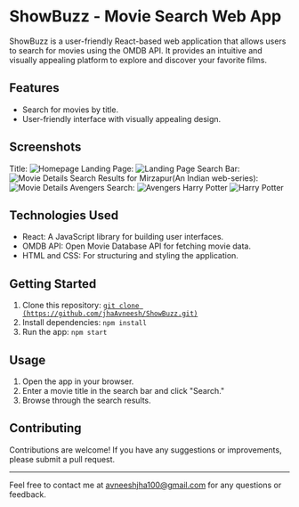 # ShowBuzz - Movie Search Web App

ShowBuzz is a user-friendly React-based web application that allows users to search for movies using the OMDB API. It provides an intuitive and visually appealing platform to explore and discover your favorite films.

## Features

- Search for movies by title.
- User-friendly interface with visually appealing design.

## Screenshots
Title:
![Homepage](https://github.com/jhaAvneesh/ShowBuzz/blob/main/HomePage.png)
Landing Page:
![Landing Page](https://github.com/jhaAvneesh/ShowBuzz/blob/main/Movies.png)
Search Bar:
![Movie Details](https://github.com/jhaAvneesh/ShowBuzz/blob/main/search%20bar.png)
Search Results for Mirzapur(An Indian web-series):
![Movie Details](https://github.com/jhaAvneesh/ShowBuzz/blob/main/Search%20Along%20with%20movie.png)
Avengers Search:
![Avengers](https://github.com/jhaAvneesh/ShowBuzz/blob/main/avengers%20search%20result.png)
Harry Potter 
![Harry Potter](https://github.com/jhaAvneesh/ShowBuzz/blob/main/harry-potter.png)
## Technologies Used

- React: A JavaScript library for building user interfaces.
- OMDB API: Open Movie Database API for fetching movie data.
- HTML and CSS: For structuring and styling the application.

## Getting Started

1. Clone this repository: [`git clone (https://github.com/jhaAvneesh/ShowBuzz.git)`](https://github.com/jhaAvneesh/ShowBuzz.git)
2. Install dependencies: `npm install`
3. Run the app: `npm start`

## Usage

1. Open the app in your browser.
2. Enter a movie title in the search bar and click "Search."
3. Browse through the search results.

## Contributing

Contributions are welcome! If you have any suggestions or improvements, please submit a pull request.

---

Feel free to contact me at [avneeshjha100@gmail.com](mailto:avneeshjha100@gmail.com) for any questions or feedback.
